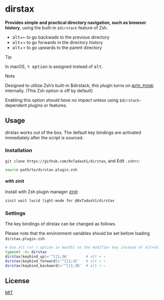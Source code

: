 # dirstax

**Provides simple and practical directory navigation, such as browser history**, using the built-in `$dirstack` feature of Zsh.

- <kbd>alt</kbd>+<kbd>←</kbd> to go backwads to the previous directory
- <kbd>alt</kbd>+<kbd>→</kbd> to go forwards in the directory history
- <kbd>alt</kbd>+<kbd>↑</kbd> to go upwards to the parent directory

> [!TIP]
> In macOS, <kbd>⌥ option</kbd> is assigned instead of <kbd>alt</kbd>.

> [!NOTE]
>
> Designed to utilize Zsh’s built-in $dirstack, this plugin turns on
> [`AUTO_PUSHD`](https://zsh.sourceforge.io/Doc/Release/Options.html#Changing-Directories) internally.
> (This Zsh option is off by default)
>
> Enabling this option *should have no impact* unless using `$dirstack`-dependent plugins or features.

## Usage

dirstax works out of the box. The default key bindings are activated immediately after the script is sourced.

### Installation

`git clone https://github.com/0xTadash1/dirstax`, and Edit `.zshrc`:

```sh
source path/to/dirstax.plugin.zsh
```

#### with zinit

Install with Zsh plugin manager [zinit](https://github.com/zdharma-continuum/zinit):

```sh
zinit wait lucid light-mode for @0xTadash1/dirstax
```

### Settings

The key bindings of dirstax can be changed as follows.

Please note that the environment variables should be set before loading `dirstax.plugin.zsh`.

```sh
# Use alt (or ⌥ option in macOS) as the modifier key instead of alt+shift
typeset -Ax dirstax
dirstax[keybind_up]='^[[1;3A'        # alt + ↑
dirstax[keybind_forward]='^[[1;3C'   # alt + →
dirstax[keybind_backward]='^[[1;3D'  # alt + ←
```

## License

[MIT](./LICENSE)
